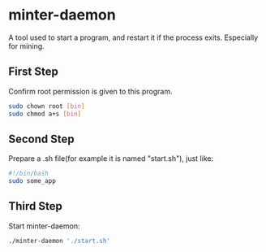 # minter-daemon

A tool used to start a program, and restart it if the process exits.
Especially for mining.

## First Step

Confirm root permission is given to this program.

```sh
sudo chown root [bin]
sudo chmod a+s [bin]
```

## Second Step

Prepare a .sh file(for example it is named "start.sh"), just like:

```sh
#!/bin/bash
sudo some_app
```

## Third Step

Start minter-daemon:

```sh
./minter-daemon './start.sh'
```
